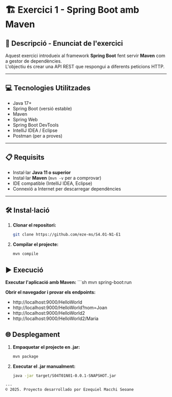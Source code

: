 # 🏗️ Exercici 1 - Spring Boot amb Maven

## 📄 Descripció - Enunciat de l'exercici
Aquest exercici introdueix al framework **Spring Boot** fent servir **Maven** com a gestor de dependències.  
L'objectiu és crear una API REST que respongui a diferents peticions HTTP.

---

## 💻 Tecnologies Utilitzades
- Java 17+
- Spring Boot (versió estable)
- Maven
- Spring Web
- Spring Boot DevTools
- IntelliJ IDEA / Eclipse
- Postman (per a proves)

---

## 📋 Requisits
- Instal·lar **Java 11 o superior**
- Instal·lar **Maven** (`mvn -v` per a comprovar)
- IDE compatible (IntelliJ IDEA, Eclipse)
- Connexió a Internet per descarregar dependències

---

## 🛠️ Instal·lació
1. **Clonar el repositori:**
   ```sh
   git clone https://github.com/eze-ms/S4.01-N1-E1
   
2. **Compilar el projecte:**
    ```sh
   mvn compile
   
## ▶️ Execució
**Executar l'aplicació amb Maven:**
    ```sh
    mvn spring-boot:run

**Obrir el navegador i provar els endpoints:**
- http://localhost:9000/HelloWorld
- http://localhost:9000/HelloWorld?nom=Joan
- http://localhost:9000/HelloWorld2
- http://localhost:9000/HelloWorld2/Maria

## 🌐 Desplegament
1. **Empaquetar el projecte en .jar:**
    ```sh
   mvn package
   
2. **Executar el .jar manualment:**
    ```sh
   java -jar target/S04T01N01-0.0.1-SNAPSHOT.jar

```
---
© 2025. Proyecto desarrollado por Ezequiel Macchi Seoane
   


